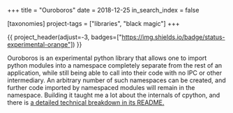 +++
title = "Ouroboros"
date = 2018-12-25
in_search_index = false

[taxonomies]
project-tags = ["libraries", "black magic"]
+++

{{ project_header(adjust=-3, badges=["https://img.shields.io/badge/status-experimental-orange"]) }}

Ouroboros is an experimental python library that allows one to import python modules into a namespace completely separate from the rest of an application, while still being able to call into their code with no IPC or other intermediary. An arbitrary number of such namespaces can be created, and further code imported by namespaced modules will remain in the namespace. Building it taught me a lot about the internals of cpython, and there is [a detailed technical breakdown in its README.](https://github.com/AlphaModder/Ouroboros/blob/master/README.md)